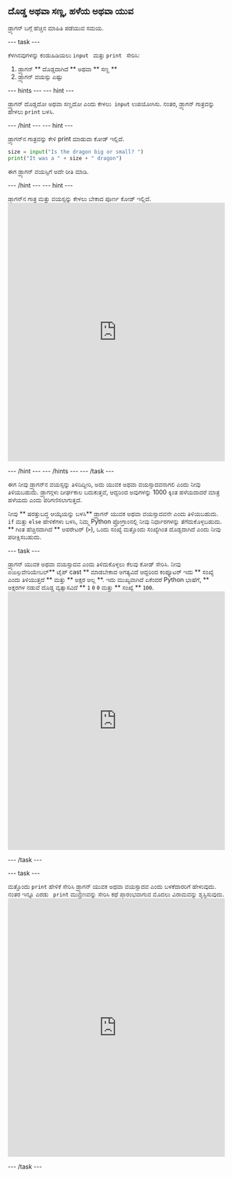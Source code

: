 ## ದೊಡ್ಡ ಅಥವಾ ಸಣ್ಣ, ಹಳೆಯ ಅಥವಾ ಯುವ

ಡ್ರ್ಯಾಗನ್ ಬಗ್ಗೆ ಹೆಚ್ಚಿನ ಮಾಹಿತಿ ಪಡೆಯುವ ಸಮಯ.

\--- task \---

ಕೆಳಗಿನವುಗಳನ್ನು ಕಂಡುಹಿಡಿಯಲು `input ` ಮತ್ತು `print ` ಸೇರಿಸಿ:

1. ಡ್ರ್ಯಾಗನ್ ** ದೊಡ್ಡದಾಗಿದೆ ** ಅಥವಾ ** ಸಣ್ಣ **
2. ಡ್ರ್ಯಾಗನ್ ವಯಸ್ಸು ಎಷ್ಟು

\--- hints \--- \--- hint \---

ಡ್ರ್ಯಾಗನ್ ದೊಡ್ಡದೋ ಅಥವಾ ಸಣ್ಣದೋ ಎಂದು ಕೇಳಲು` input` ಉಪಯೋಗಿಸು. ನಂತರ, ಡ್ರ್ಯಾಗನ್ ಗಾತ್ರವನ್ನು ಹೇಳಲು ` print ` ಬಳಸಿ.

\--- /hint \--- \--- hint \---

ಡ್ರ್ಯಾಗನ್‌ನ ಗಾತ್ರವನ್ನು ಕೇಳಿ print ಮಾಡುವಾ ಕೋಡ್ ಇಲ್ಲಿದೆ.

```python
size = input("Is the dragon big or small? ")
print("It was a " + size + " dragon")
```

ಈಗ ಡ್ರ್ಯಾಗನ್ ವಯಸ್ಸಿಗೆ ಅದೇ ರೀತಿ ಮಾಡಿ.

\--- /hint \--- \--- hint \---

ಡ್ರ್ಯಾಗನ್‌ನ ಗಾತ್ರ ಮತ್ತು ವಯಸ್ಸನ್ನು ಕೇಳಲು ಬೇಕಾದ ಪೂರ್ಣ ಕೋಡ್ ಇಲ್ಲಿದೆ. <iframe src="https://trinket.io/embed/python/3f9399e144" width="100%" height="600" frameborder="0" marginwidth="0" marginheight="0" allowfullscreen mark="crwd-mark"></iframe> 

\--- /hint \--- \--- /hints \--- \--- /task \---

ಈಗ ನೀವು ಡ್ರ್ಯಾಗನ್‌ನ ವಯಸ್ಸನ್ನು ತಿಳಿದಿದ್ದೀರಿ, ಅದು ಯುವಕ ಅಥವಾ ವಯಸ್ಸಾದವನಾಗಲಿ ಎಂದು ನೀವು ತಿಳಿಯಬಹುದು. ಡ್ರ್ಯಾಗನ್ಗಳು ದೀರ್ಘಕಾಲ ಬದುಕುತ್ತವೆ, ಆದ್ದರಿಂದ ಅವುಗಳನ್ನು 1000 ಕ್ಕಿಂತ ಹಳೆಯದಾದರೆ ಮಾತ್ರ ಹಳೆಯದು ಎಂದು ಪರಿಗಣಿಸಲಾಗುತ್ತದೆ.

ನೀವು ** ಷರತ್ತುಬದ್ಧ ಆಯ್ಕೆಯನ್ನು ಬಳಸಿ** ಡ್ರ್ಯಾಗನ್ ಯುವಕ ಅಥವಾ ವಯಸ್ಸಾದವನೇ ಎಂದು ತಿಳಿಯಬಹುದು. ` if` ಮತ್ತು ` else ` ಹೇಳಿಕೆಗಳು ಬಳಸಿ, ನಿಮ್ಮ Python ಪ್ರೋಗ್ರಾಂನಲ್ಲಿ ನೀವು ನಿರ್ಧಾರಗಳನ್ನು ತೆಗೆದುಕೊಳ್ಳಬಹುದು. ** ಗಿಂತ ಹೆಚ್ಚಿನದಾಗಿದೆ ** ಆಪರೇಟರ್ (`>`), ಒಂದು ಸಂಖ್ಯೆ ಮತ್ತೊಂದು ಸಂಖ್ಯೆಗಿಂತ ದೊಡ್ಡದಾಗಿದೆ ಎಂದು ನೀವು ಪರೀಕ್ಷಿಸಬಹುದು.

\--- task \---

ಡ್ರ್ಯಾಗನ್ ಯುವಕ ಅಥವಾ ವಯಸ್ಸಾದವ ಎಂದು ತಿಳಿದುಕೊಳ್ಳಲು ಕೆಲವು ಕೋಡ್ ಸೇರಿಸಿ. ನೀವು ` ವಯಸ್ಸು `ವೇರಿಯೇಬಲ್** ಟೈಪ್ cast ** ಮಾಡಬೇಕಾದ ಅಗತ್ಯವಿದೆ ಆದ್ದರಿಂದ ಕಂಪ್ಯೂಟರ್ ಇದು ** ಸಂಖ್ಯೆ ಎಂದು ತಿಳಿಯುತ್ತದೆ ** ಮತ್ತು ** ಅಕ್ಷರ ಅಲ್ಲ **. ಇದು ಮುಖ್ಯವಾಗಿದೆ ಏಕೆಂದರೆ Python ಭಾಷೆಗೆ, ** ಅಕ್ಷರಗಳ ನಡುವೆ ದೊಡ್ಡ ವ್ಯತ್ಯಾಸವಿದೆ ** ` 1 ` ` 0 ` ` 0 ` ಮತ್ತು ** ಸಂಖ್ಯೆ ** ` 100 `. <iframe src="https://trinket.io/embed/python/a3e3d4568c" width="100%" height="600" frameborder="0" marginwidth="0" marginheight="0" allowfullscreen mark="crwd-mark"></iframe> 

\--- /task \---

\--- task \---

ಮತ್ತೊಂದು `print` ಹೇಳಿಕೆ ಸೇರಿಸಿ ಡ್ರ್ಯಾಗನ್ ಯುವಕ ಅಥವಾ ವಯಸ್ಸಾದವ ಎಂದು ಬಳಕೆದಾರರಿಗೆ ಹೇಳುವುದು. ನಂತರ ಇನ್ನೂ ಎರಡು ` print` ಮುದ್ರಣವನ್ನು ಸೇರಿಸಿ ಕಥೆ ಪ್ರಾರಂಭವಾಗುವ ಮೊದಲು ವಿರಾಮವನ್ನು ಶೃಸ್ಟಿಸುವುದು. <iframe src="https://trinket.io/embed/python/c747445ac5" width="100%" height="600" frameborder="0" marginwidth="0" marginheight="0" allowfullscreen mark="crwd-mark"></iframe> 

\--- /task \---